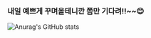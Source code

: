 ### 내일 예쁘게 꾸며올테니깐 쫌만 기다려!!~~😊

![Anurag's GitHub stats](https://github-readme-stats.vercel.app/api?username=jihami&count_private=true)
<!--
**jihami/jihami** is a ✨ _special_ ✨ repository because its `README.md` (this file) appears on your GitHub profile.

Here are some ideas to get you started:

- 🔭 I’m currently working on ...
- 🌱 I’m currently learning ...
- 👯 I’m looking to collaborate on ...
- 🤔 I’m looking for help with ...
- 💬 Ask me about ...
- 📫 How to reach me: ...
- 😄 Pronouns: ...
- ⚡ Fun fact: ...
-->
